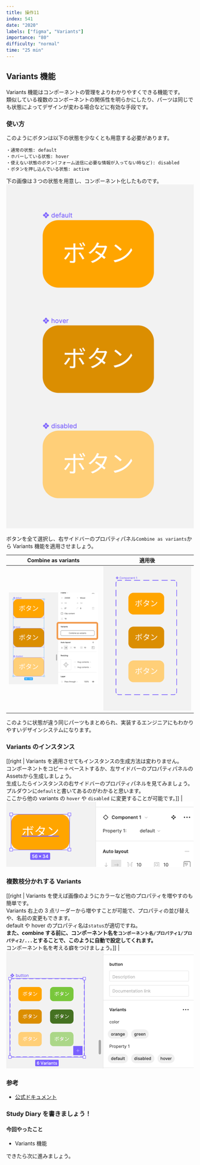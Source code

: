 ```yaml
---
title: 操作11
index: 541
date: "2020"
labels: ["figma", "Variants"]
importance: "80"
difficulty: "normal"
time: "25 min"
---
```


## Variants 機能

Variants 機能はコンポーネントの管理をよりわかりやすくできる機能です。  
類似している複数のコンポーネントの関係性を明らかにしたり、パーツは同じでも状態によってデザインが変わる場合などに有効な手段です。

### 使い方

このようにボタンは以下の状態を少なくとも用意する必要があります。

```
・通常の状態: default
・ホバーしている状態: hover
・使えない状態のボタン(フォーム送信に必要な情報が入ってない時など): disabled
・ボタンを押し込んでいる状態: active
```

下の画像は３つの状態を用意し、コンポーネント化したものです。  
![variants-button](./img/variants-button.png)

ボタンを全て選択し、右サイドバーのプロパティパネル`Combine as variants`から Variants 機能を適用させましょう。

| Combine as variants                               | 適用後                                          |
| ------------------------------------------------- | ----------------------------------------------- |
| ![combine-variants2](./img/combine-variants2.png) | ![variants-buttons](./img/variants-buttons.png) |

このように状態が違う同じパーツもまとめられ、実装するエンジニアにもわかりやすいデザインシステムになります。

### Variants のインスタンス

[[right | Variants を適用させてもインスタンスの生成方法は変わりません。<br/>コンポーネントをコピー＋ペーストするか、左サイドバーのプロパティパネルのAssetsから生成しましょう。<br/>生成したらインスタンスの右サイドバーのプロパティパネルを見てみましょう。<br/>プルダウンに`default`と書いてあるのがわかると思います。<br/>ここから他の variants の `hover` や `disabled` に変更することが可能です。]]
| ![variants-instance](./img/variants-instance.png)

### 複数枝分かれする Variants

[[right | Variants を使えば画像のようにカラーなど他のプロパティを増やすのも簡単です。<br/>Variants 右上の 3 点リーダーから増やすことが可能で、プロパティの並び替えや、名前の変更もできます。<br/>default や hover のプロパティ名は`status`が適切ですね。<br/>**また、combine する前に、コンポーネント名を`コンポーネント名/プロパティ1/プロパティ2/...`とすることで、このように自動で設定してくれます。**  <br/>コンポーネント名を考える癖をつけましょう。]]
| ![variants-buttons-color](./img/variants-buttons-color.png)

### 参考

- [公式ドキュメント](https://help.figma.com/hc/en-us/articles/360055471353-Prepare-for-variants)

### Study Diary を書きましょう！

#### 今回やったこと

- Variants 機能

できたら次に進みましょう。
